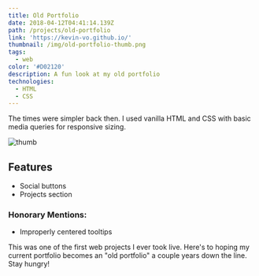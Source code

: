 ```yaml
---
title: Old Portfolio
date: 2018-04-12T04:41:14.139Z
path: /projects/old-portfolio
link: 'https://kevin-vo.github.io/'
thumbnail: /img/old-portfolio-thumb.png
tags:
  - web
color: '#D02120'
description: A fun look at my old portfolio
technologies:
  - HTML
  - CSS
---
```

The times were simpler back then. I used vanilla HTML and CSS with basic media queries for responsive sizing. 

![thumb](https://i.imgur.com/9wccGgd.gif)

## Features

* Social buttons
* Projects section

### Honorary Mentions:

* Improperly centered tooltips

This was one of the first web projects I ever took live. Here's to hoping my current portfolio becomes an "old portfolio" a couple years down the line. Stay hungry!
